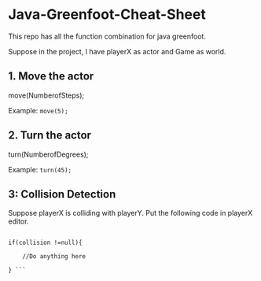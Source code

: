 # Java-Greenfoot-Cheat-Sheet
This repo has all the function combination for java greenfoot.

Suppose in the project, I have playerX as actor and Game as world.

## 1. Move the actor
move(NumberofSteps);

Example: 
```move(5);```

## 2. Turn the actor
turn(NumberofDegrees);

Example: 
```turn(45);```

## 3: Collision Detection

Suppose playerX is colliding with playerY. Put the following code in playerX editor.

``` Actor collision= getOneIntersectingObject(playerY.class);

if(collision !=null){

    //Do anything here
    
} ```
